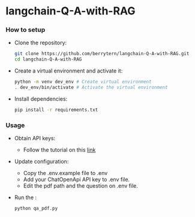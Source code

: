 # langchain-Q-A-with-RAG

### How to setup
- Clone the repository:
    ```sh
    git clone https://github.com/berrytern/langchain-Q-A-with-RAG.git
    cd langchain-Q-A-with-RAG
    ```
- Create a virtual environment and activate it:
    ```sh
    python -m venv dev_env # Create virtual environment
    . dev_env/bin/activate # Activate the virtual environment
    ```
- Install dependencies:
    ```sh
    pip install -r requirements.txt
    ```
### Usage

- Obtain API keys:
    - Follow the tutorial on this [link](https://www.maisieai.com/help/how-to-get-an-openai-api-key-for-chatgpt)

- Update configuration:
    - Copy the .env.example file to .env
    - Add your ChatOpenApi API key to .env file.
    - Edit the pdf path and the question on .env file.

- Run the :
    ```sh
    python qa_pdf.py
    ```